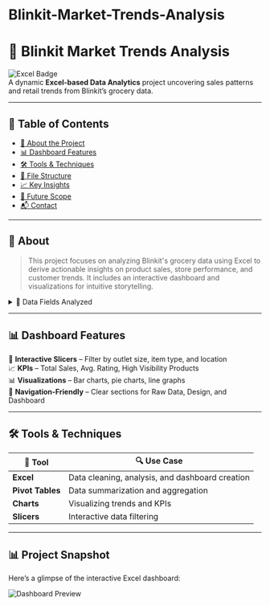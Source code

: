 # Blinkit-Market-Trends-Analysis
# 🛒 Blinkit Market Trends Analysis  
![Excel Badge](https://img.shields.io/badge/Microsoft-Excel-success?logo=microsoft-excel&logoColor=white)  
A dynamic **Excel-based Data Analytics** project uncovering sales patterns and retail trends from Blinkit’s grocery data.

---

## 📌 Table of Contents
- [📘 About the Project](#about)
- [📊 Dashboard Features](#features)
- [🛠 Tools & Techniques](#tools)
- [📁 File Structure](#files)
- [📈 Key Insights](#insights)
- [🚀 Future Scope](#scope)
- [📬 Contact](#contact)

---

## 📘 About <a name="about"></a>
> This project focuses on analyzing Blinkit's grocery data using Excel to derive actionable insights on product sales, store performance, and customer trends. It includes an interactive dashboard and visualizations for intuitive storytelling.

<details>
<summary>📂 Data Fields Analyzed</summary>

- Product Type & Fat Content  
- Outlet Size & Location Type  
- Item Weight, Visibility, and Sales  
- Ratings & Establishment Year

</details>

---

## 📊 Dashboard Features <a name="features"></a>

🎯 **Interactive Slicers** – Filter by outlet size, item type, and location  
📈 **KPIs** – Total Sales, Avg. Rating, High Visibility Products  
📊 **Visualizations** – Bar charts, pie charts, line graphs  
🧭 **Navigation-Friendly** – Clear sections for Raw Data, Design, and Dashboard  

---

## 🛠 Tools & Techniques <a name="tools"></a>

| 🧰 Tool | 🔍 Use Case |
|--------|-------------|
| **Excel** | Data cleaning, analysis, and dashboard creation |
| **Pivot Tables** | Data summarization and aggregation |
| **Charts** | Visualizing trends and KPIs |
| **Slicers** | Interactive data filtering |

---

## 📊 Project Snapshot

Here’s a glimpse of the interactive Excel dashboard:

![Dashboard Preview](C:\Users\91787\Pictures\Screenshots)


